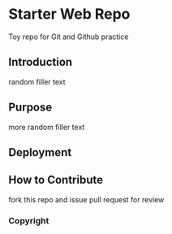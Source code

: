 # Starter Web Repo

Toy repo for Git and Github practice
## Introduction
random filler text
## Purpose
more random filler text
## Deployment

## How to Contribute
fork this repo and issue pull request for review
### Copyright
